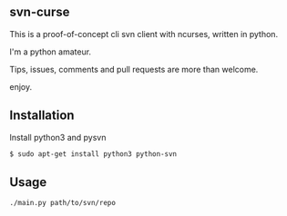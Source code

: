 ## svn-curse
This is a proof-of-concept cli svn client with ncurses, written in python.

I'm a python amateur.

Tips, issues, comments and pull requests are more than welcome.

enjoy.


## Installation
Install python3 and pysvn
```bash
$ sudo apt-get install python3 python-svn
```

## Usage
```bash
./main.py path/to/svn/repo
```

